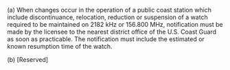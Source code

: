 (a) When changes occur in the operation of a public coast station which include discontinuance, relocation, reduction or suspension of a watch required to be maintained on 2182 kHz or 156.800 MHz, notification must be made by the licensee to the nearest district office of the U.S. Coast Guard as soon as practicable. The notification must include the estimated or known resumption time of the watch.

(b) [Reserved]

